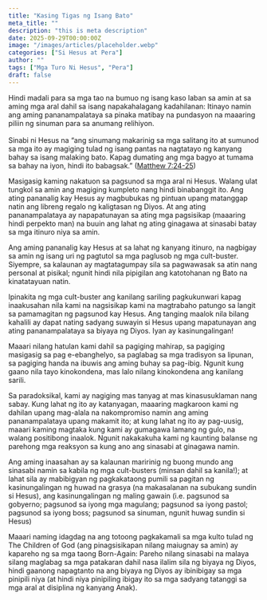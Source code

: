 ```yaml
---
title: "Kasing Tigas ng Isang Bato"
meta_title: ""
description: "this is meta description"
date: 2025-09-29T00:00:00Z
image: "/images/articles/placeholder.webp"
categories: ["Si Hesus at Pera"]
author: ""
tags: ["Mga Turo Ni Hesus", "Pera"]
draft: false
---
```


Hindi madali para sa mga tao na bumuo ng isang kaso laban sa amin at sa aming mga aral dahil sa isang napakahalagang kadahilanan: Itinayo namin ang aming pananampalataya sa pinaka matibay na pundasyon na maaaring piliin ng sinuman para sa anumang relihiyon.  
   
Sinabi ni Hesus na “ang sinumang makarinig sa mga salitang ito at sumunod sa mga ito ay magiging tulad ng isang pantas na nagtatayo ng kanyang bahay sa isang malaking bato. Kapag dumating ang mga bagyo at tumama sa bahay na iyon, hindi ito babagsak.” ([Matthew 7:24-25](http://www.biblegateway.com/passage/index.php?search=Matthew+7%3A24-25;&version=50;&interface=print "Read Matthew 7:24-25"))  
  
Masigasig kaming nakatuon sa pagsunod sa mga aral ni Hesus. Walang ulat tungkol sa amin ang magiging kumpleto nang hindi binabanggit ito. Ang ating pananalig kay Hesus ay magbubukas ng pintuan upang matanggap natin ang libreng regalo ng kaligtasan ng Diyos. At ang ating pananampalataya ay napapatunayan sa ating mga pagsisikap (maaaring hindi perpekto man) na buuin ang lahat ng ating ginagawa at sinasabi batay sa mga itinuro niya sa amin.  
  
Ang aming pananalig kay Hesus at sa lahat ng kanyang itinuro, na nagbigay sa amin ng isang uri ng pagtutol sa mga paglusob ng mga cult-buster. Siyempre, sa kalaunan ay magtatagumpay sila sa pagwawasak sa atin nang personal at pisikal; ngunit hindi nila pipigilan ang katotohanan ng Bato na kinatatayuan natin.  
  
Ipinakita ng mga cult-buster ang kanilang sariling pagkukunwari kapag inaakusahan nila kami na nagsisikap kami na magtrabaho patungo sa langit sa pamamagitan ng pagsunod kay Hesus. Ang tanging maalok nila bilang kahalili ay dapat nating sadyang suwayin si Hesus upang mapatunayan ang ating pananampalataya sa biyaya ng Diyos. Iyan ay kasinungalingan!  
  
Maaari nilang hatulan kami dahil sa pagiging mahirap, sa pagiging masigasig sa pag e-ebanghelyo, sa paglabag sa mga tradisyon sa lipunan, sa pagiging handa na ibuwis ang aming buhay sa pag-ibig. Ngunit kung gaano nila tayo kinokondena, mas lalo nilang kinokondena ang kanilang sarili.  
  
Sa paradoksikal, kami ay nagiging mas tanyag at mas kinasusuklaman nang sabay. Kung lahat ng ito ay katanyagan, maaaring magkaroon kami ng dahilan upang mag-alala na nakompromiso namin ang aming pananampalataya upang makamit ito; at kung lahat ng ito ay pag-uusig, maaari kaming magtaka kung kami ay gumagawa lamang ng gulo, na walang positibong inaalok. Ngunit nakakakuha kami ng kaunting balanse ng parehong mga reaksyon sa kung ano ang sinasabi at ginagawa namin.  
  
Ang aming inaasahan ay sa kalaunan maririnig ng buong mundo ang sinasabi namin sa kabila ng mga cult-busters (minsan dahil sa kanila!); at lahat sila ay mabibigyan ng pagkakataong pumili sa pagitan ng kasinungalingan ng huwad na grasya (na makasalanan na subukang sundin si Hesus), ang kasinungalingan ng maling gawain (i.e. pagsunod sa gobyerno; pagsunod sa iyong mga magulang; pagsunod sa iyong pastol; pagsunod sa iyong boss; pagsunod sa sinuman, ngunit huwag sundin si Hesus)  
  
Maaari naming idagdag na ang totoong pagkakamali sa mga kulto tulad ng The Children of God (ang pinagsisikapan nilang maiugnay sa amin) ay kapareho ng sa mga taong Born-Again: Pareho nilang sinasabi na malaya silang maglabag sa mga patakaran dahil nasa ilalim sila ng biyaya ng Diyos, hindi gaanong napagtanto na ang biyaya ng Diyos ay ibinibigay sa mga pinipili niya (at hindi niya pinipiling ibigay ito sa mga sadyang tatanggi sa mga aral at disiplina ng kanyang Anak).
